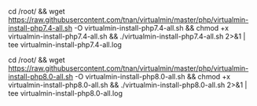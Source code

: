 cd /root/ && wget https://raw.githubusercontent.com/tnan/virtualmin/master/php/virtualmin-install-php7.4-all.sh -O virtualmin-install-php7.4-all.sh && chmod +x virtualmin-install-php7.4-all.sh && ./virtualmin-install-php7.4-all.sh 2>&1 | tee virtualmin-install-php7.4-all.log

cd /root/ && wget https://raw.githubusercontent.com/tnan/virtualmin/master/php/virtualmin-install-php8.0-all.sh -O virtualmin-install-php8.0-all.sh && chmod +x virtualmin-install-php8.0-all.sh && ./virtualmin-install-php8.0-all.sh 2>&1 | tee virtualmin-install-php8.0-all.log

